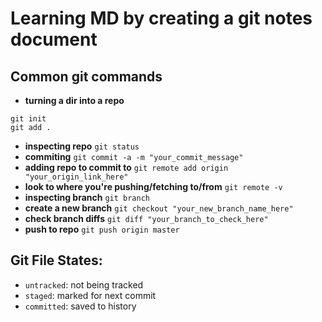 # Learning MD by creating a git notes document
## Common git commands
- **turning a dir into a repo**
```
git init
git add .
```
- **inspecting repo** `git status`
- **commiting** `git commit -a -m "your_commit_message"`
- **adding repo to commit to** `git remote add origin "your_origin_link_here"`
- **look to where you're pushing/fetching to/from** `git remote -v`
- **inspecting branch** `git branch`
- **create a new branch** `git checkout "your_new_branch_name_here"`
- **check branch diffs** `git diff "your_branch_to_check_here"`
- **push to repo** `git push origin master`

## Git File States:
- `untracked`: not being tracked
- `staged`: marked for next commit
- `committed`: saved to history
